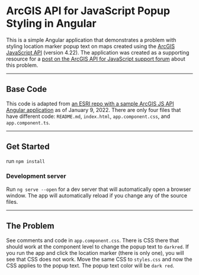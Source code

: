 #  ArcGIS API for JavaScript Popup Styling in Angular

This is a simple Angular application that demonstrates a problem with styling location marker popup text on maps created using the [ArcGIS JavaScript API](https://developers.arcgis.com/javascript/latest/) (version 4.22). The application was created as a supporting resource for a [post on the ArcGIS API for JavaScript support forum](https://community.esri.com/t5/arcgis-api-for-javascript-questions/styling-popup-text-in-angular/td-p/1130630) about this problem.

---
## Base Code

This code is adapted from [an ESRI repo with a sample ArcGIS JS API Angular application](https://github.com/Esri/jsapi-resources/tree/master/esm-samples/jsapi-angular-cli) as of January 9, 2022. There are only four files that have different code: `README.md`, `index.html`, `app.component.css`, and `app.component.ts`.

---

## Get Started

run `npm install`

### Development server

Run `ng serve --open` for a dev server that will automatically open a browser window. The app will automatically reload if you change any of the source files.

---
## The Problem

See comments and code in `app.component.css`. There is CSS there that should work at the component level to change the popup text to `darkred`. If you run the app and click the location marker (there is only one), you will see that CSS does not work. Move the same CSS to `styles.css` and now the CSS applies to the popup text. The popup text color will be `dark red`.  
